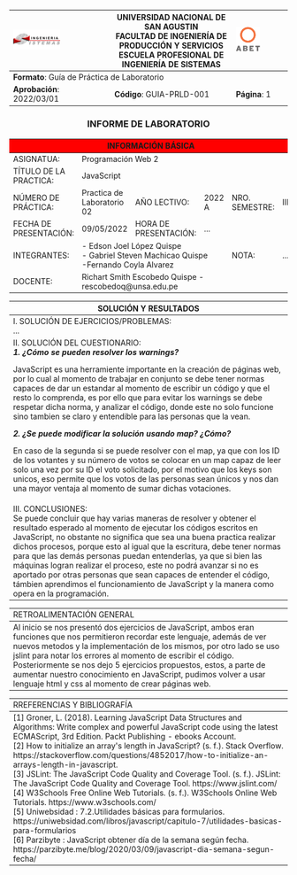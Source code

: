 <div align="center">
<table>
    <theader>
        <tr>
            <td><img src="./epis.png" alt="EPIS" style="width:50%; height:auto"/></td>
            <th>
                <span style="font-weight:bold;">UNIVERSIDAD NACIONAL DE SAN AGUSTIN</span><br />
                <span style="font-weight:bold;">FACULTAD DE INGENIERÍA DE PRODUCCIÓN Y SERVICIOS</span><br />
                <span style="font-weight:bold;">ESCUELA PROFESIONAL DE INGENIERÍA DE SISTEMAS</span>
            </th>
            <td><img src="./abet.png" alt="ABET" style="width:50%; height:auto"/></td>
        </tr>
    </theader>
    <tbody>
        <tr><td colspan="3"><span style="font-weight:bold;">Formato</span>: Guía de Práctica de Laboratorio</td></tr>
        <tr><td><span style="font-weight:bold;">Aprobación</span>:  2022/03/01</td><td><span style="font-weight:bold;">Código</span>: GUIA-PRLD-001</td><td><span style="font-weight:bold;">Página</span>: 1</td></tr>
    </tbody>
</table>
</div>
<div align="center">
 <h3>INFORME DE LABORATORIO</h3>
</div>
<table>
 <theader>
  <tr><th colspan="6" bgcolor="red">INFORMACIÓN BÁSICA</th></tr>
 </theader>
 <tbody>
  <tr><td>ASIGNATUA:</td><td colspan="5">Programación Web 2</td></tr>
  <tr><td>TÍTULO DE LA PRACTICA:</td><td colspan="5">JavaScript</td></tr>
  <tr><td>NÚMERO DE PRÁCTICA:</td><td>Practica de Laboratorio 02</td><td>AÑO LECTIVO:</td><td>2022 A</td><td>NRO. SEMESTRE:</td><td>III</td></tr>
  <tr><td>FECHA DE PRESENTACIÓN:</td><td>09/05/2022</td><td>HORA DE PRESENTACIÓN:</td><td colspan="3">...</td></tr>
  <tr><td>INTEGRANTES:</td><td colspan="3">- Edson Joel López Quispe<br>- Gabriel Steven Machicao Quispe<br>-Fernando Coyla Alvarez</td><td>NOTA:</td><td>...</td></tr>
  <tr><td>DOCENTE:</td><td colspan="5">Richart Smith Escobedo Quispe - rescobedoq@unsa.edu.pe</td></tr>
 </tbody>
</table>
<table>
 <theader>
  <tr><th>SOLUCIÓN Y RESULTADOS</th></tr>
 </theader>
 <tbody>
  <tr><td>I. SOLUCIÓN DE EJERCICIOS/PROBLEMAS:<br>...</td></tr>
  <tr><td>II. SOLUCIÓN DEL CUESTIONARIO:<br><strong><em>1. ¿Cómo se pueden resolver los warnings?</em></strong><br><p>JavaScript es una herramiente importante en la creación de páginas web, por lo cual al momento de trabajar en conjunto se debe tener normas capaces de dar un estandar al momento de escribir un código y que el resto lo comprenda, es por ello que para evitar los warnings se debe respetar dicha norma, y analizar el código, donde este no solo funcione sino tambien se claro y entendible para las personas que la vean.<p><strong><em> 2. ¿Se puede modificar la solución usando map? ¿Cómo? </em></strong><p>En caso de la segunda si se puede resolver con el map, ya que con los ID de los votantes y su número de votos se colocar en un map capaz de leer solo una vez por su ID el voto solicitado, por el motivo que los keys son unicos, eso permite que los votos de las personas sean únicos y nos dan una mayor ventaja al momento de sumar dichas votaciones.</p>
</td></tr>
  <tr><td>III. CONCLUSIONES:<br>Se puede concluir que hay varias maneras de resolver y obtener el resultado esperado al momento de ejecutar los códigos escritos en JavaScript, no obstante no significa que sea una buena practica realizar dichos procesos, porque esto al igual que la escritura, debe tener normas para que las demás personas puedan entenderlas, ya que si bien las máquinas logran realizar el proceso, este no podrá avanzar si no es aportado por otras personas que sean capaces de entender el código, támbien aprendimos el funcionamiento de JavaScript y la manera como opera en la programación. </td></tr>
 </tbody>
</table>

<table>
 <theader>
  <tr><td>RETROALIMENTACIÓN GENERAL</td><tr>
 </theader>
 <tbody>
  <tr><td>Al inicio se nos presentó dos ejercicios de JavaScript, ambos eran funciones que nos permitieron recordar este lenguaje, además de ver nuevos metodos y la implementación de los mismos, por otro lado se uso jslint para notar los errores al momento de escribir el código. Posteriormente se nos dejo 5 ejercicios propuestos, estos, a parte de aumentar nuestro conocimiento en JavaScript, pudimos volver a usar lenguaje html y css al momento de crear páginas web. </td></tr>
 </tbody>
</table>

<table>
 <theader>
  <tr><td>RREFERENCIAS Y BIBLIOGRAFÍA</td><tr>
 </theader>
 <tbody>
  <tr><td>[1] Groner, L. (2018). Learning JavaScript Data Structures and Algorithms: Write complex and powerful JavaScript code using the latest ECMAScript, 3rd Edition. Packt Publishing - ebooks Account.<br>[2] How to initialize an array's length in JavaScript? (s. f.). Stack Overflow. https://stackoverflow.com/questions/4852017/how-to-initialize-an-arrays-length-in-javascript. <br>[3] JSLint: The JavaScript Code Quality and Coverage Tool. (s. f.). JSLint: The JavaScript Code Quality and Coverage Tool. https://www.jslint.com/ <br>[4] W3Schools Free Online Web Tutorials. (s. f.). W3Schools Online Web Tutorials. https://www.w3schools.com/ <br>[5] Uniwebsidad : 7.2.Utilidades básicas para formularios. https://uniwebsidad.com/libros/javascript/capitulo-7/utilidades-basicas-para-formularios <br> [6] Parzibyte : JavaScript obtener día de la semana según fecha. https://parzibyte.me/blog/2020/03/09/javascript-dia-semana-segun-fecha/ </td></tr>
 </tbody>
</table>
